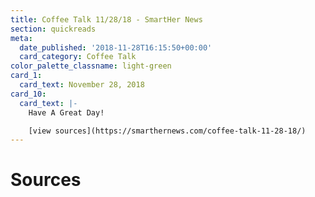 ```yaml
---
title: Coffee Talk 11/28/18 - SmartHer News
section: quickreads
meta:
  date_published: '2018-11-28T16:15:50+00:00'
  card_category: Coffee Talk
color_palette_classname: light-green
card_1:
  card_text: November 28, 2018
card_10:
  card_text: |-
    Have A Great Day!

    [view sources](https://smarthernews.com/coffee-talk-11-28-18/)
---
```

Sources
=======